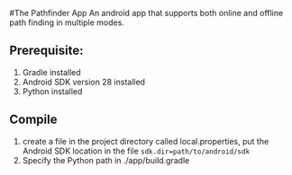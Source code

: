 #The Pathfinder App
An android app that supports both online and offline path finding in multiple modes.

## Prerequisite:
1. Gradle installed 
2. Android SDK version 28 installed 
3. Python installed

## Compile
1. create a file in the project directory called local.properties, put the Android SDK location in the file
`sdk.dir=path/to/android/sdk`
2. Specify the Python path in ./app/build.gradle

